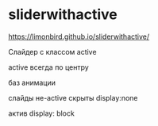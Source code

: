 # sliderwithactive

https://limonbird.github.io/sliderwithactive/

Слайдер с классом active

active всегда по центру

баз анимации

слайды не-active скрыты display:none

актив display: block
